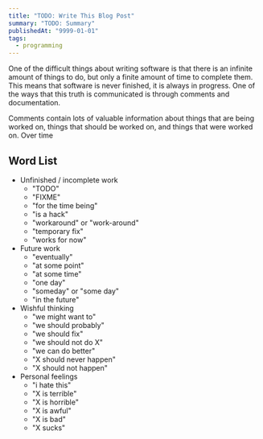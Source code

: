 ```yaml
---
title: "TODO: Write This Blog Post"
summary: "TODO: Summary"
publishedAt: "9999-01-01"
tags:
  - programming
---
```


One of the difficult things about writing software is that there is an infinite amount of things to do, but only a finite
amount of time to complete them. This means that software is never finished, it is always in progress. One of the ways
that this truth is communicated is through comments and documentation.

Comments contain lots of valuable information about things that are being worked on, things that should be worked on,
and things that were worked on. Over time

## Word List

- Unfinished / incomplete work
  - "TODO"
  - "FIXME"
  - "for the time being"
  - "is a hack"
  - "workaround" or "work-around"
  - "temporary fix"
  - "works for now"
- Future work
  - "eventually"
  - "at some point"
  - "at some time"
  - "one day"
  - "someday" or "some day"
  - "in the future"
- Wishful thinking
  - "we might want to"
  - "we should probably"
  - "we should fix"
  - "we should not do X"
  - "we can do better"
  - "X should never happen"
  - "X should not happen"
- Personal feelings
  - "i hate this"
  - "X is terrible"
  - "X is horrible"
  - "X is awful"
  - "X is bad"
  - "X sucks"
